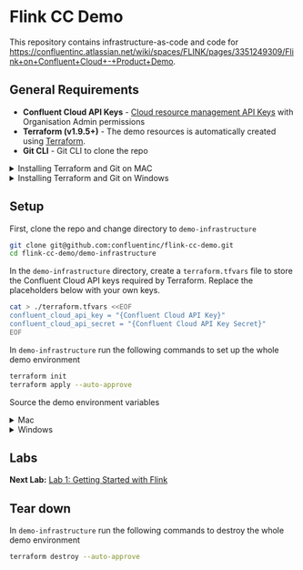 # Flink CC Demo 

This repository contains infrastructure-as-code and code for https://confluentinc.atlassian.net/wiki/spaces/FLINK/pages/3351249309/Flink+on+Confluent+Cloud+-+Product+Demo.

## General Requirements

* **Confluent Cloud API Keys** - [Cloud resource management API Keys](https://docs.confluent.io/cloud/current/security/authenticate/workload-identities/service-accounts/api-keys/overview.html#resource-scopes) with Organisation Admin permissions
* **Terraform (v1.9.5+)** - The demo resources is automatically created using [Terraform](https://www.terraform.io).
* **Git CLI** - Git CLI to clone the repo 

<details>
<summary>Installing Terraform and Git on MAC</summary>

Install `git` and `terraform` by running:

```bash
brew install git terraform
```

</details>


<details>
<summary>Installing Terraform and Git on Windows</summary>

Install `git` and `terraform` by running:

```powershell
choco install git terraform
```

</details> 


## Setup

First, clone the repo and change directory to `demo-infrastructure`

```bash
git clone git@github.com:confluentinc/flink-cc-demo.git
cd flink-cc-demo/demo-infrastructure
```

In the `demo-infrastructure` directory, create a `terraform.tfvars` file to store the Confluent Cloud API keys required by Terraform. Replace the placeholders below with your own keys.

```bash
cat > ./terraform.tfvars <<EOF
confluent_cloud_api_key = "{Confluent Cloud API Key}"
confluent_cloud_api_secret = "{Confluent Cloud API Key Secret}"
EOF
```

In `demo-infrastructure` run the following commands to set up the whole demo environment

```bash
terraform init
terraform apply --auto-approve
```

Source the demo environment variables 

<details>
<summary>Mac</summary>


```bash
source env.sh
```

</details>

<details>
<summary>Windows</summary>

```
call env.bat
```
</details>

## Labs

**Next Lab:** [Lab 1: Getting Started with Flink](./flink-getting-started/lab1.md)



## Tear down

In `demo-infrastructure` run the following commands to destroy the whole demo environment

```bash
terraform destroy --auto-approve
```
